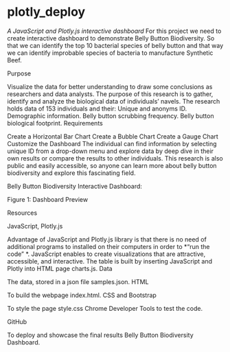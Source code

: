 # plotly_deploy
*A JavaScript and Plotly.js interactive dashboard*
For this project we need to create interactive dashboard to demonstrate Belly Button Biodiversity. So that we can identify the top 10 bacterial species of belly button and that way we can identify improbable species of bacteria to manufacture Synthetic Beef.

Purpose

Visualize the data for better understanding to draw some conclusions as researchers and data analysts.
The purpose of this research is to gather, identify and analyze the biological data of individuals’ navels.
The research holds data of 153 individuals and their:
Unique and anonyms ID.
Demographic information.
Belly button scrubbing frequency.
Belly button biological footprint.
Requirements

Create a Horizontal Bar Chart
Create a Bubble Chart
Create a Gauge Chart
Customize the Dashboard
The individual can find information by selecting unique ID from a drop-down menu and explore data by deep dive in their own results or compare the results to other individuals. This research is also public and easily accessible, so anyone can learn more about belly button biodiversity and explore this fascinating field.



Belly Button Biodiversity Interactive Dashboard: <image>




Figure 1: Dashboard Preview

Resources

JavaScript, Plotly.js

Advantage of JavaScript and Plotly.js library is that there is no need of additional programs to installed on their computers in order to *“run the code” *.
JavaScript enables to create visualizations that are attractive, accessible, and interactive.
The table is built by inserting JavaScript and Plotly into HTML page charts.js.
Data

The data, stored in a json file samples.json.
HTML

To build the webpage index.html.
CSS and Bootstrap

To style the page style.css
Chrome Developer Tools to test the code.

GitHub

To deploy and showcase the final results Belly Button Biodiversity Dashboard.
